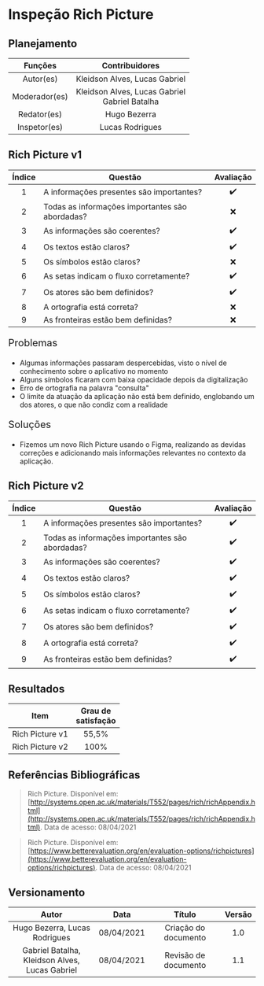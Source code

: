 # Inspeção Rich Picture 

## Planejamento

| Funções   |   Contribuidores   |
| :----------: | :----: |
| Autor(es)    |    Kleidson Alves, Lucas Gabriel  |
| Moderador(es)| Kleidson Alves, Lucas Gabriel <br> Gabriel Batalha|
| Redator(es)  | Hugo Bezerra |
| Inspetor(es) |  Lucas Rodrigues |

## Rich Picture v1
|Índice|Questão|Avaliação|
|:--:|--|:--:|
|1|A informações presentes são importantes?|:heavy_check_mark:
|2|Todas as informações importantes são abordadas?|:x:
|3|As informações são coerentes?|:heavy_check_mark:
|4|Os textos estão claros?|:heavy_check_mark:
|5|Os símbolos estão claros?|:x:
|6|As setas indicam o fluxo corretamente?|:heavy_check_mark:
|7|Os atores são bem definidos?|:heavy_check_mark:
|8|A ortografia está correta?|:x:
|9|As fronteiras estão bem definidas?|:x:

<div style= "font-size:20px;"><p>Problemas</p></div>

 - Algumas informações passaram despercebidas, visto o nível de conhecimento sobre o aplicativo no momento
 - Alguns símbolos ficaram com baixa opacidade depois da digitalização
 - Erro de ortografia na palavra "consulta"
 - O limite da atuação da aplicação não está bem definido, englobando um dos atores, o que não condiz com a realidade

<div style= "font-size:20px;"><p>Soluções</p></div>
 
 - Fizemos um novo Rich Picture usando o Figma, realizando as devidas correções e adicionando mais informações relevantes no contexto da aplicação.
 
 
## Rich Picture v2
|Índice|Questão|Avaliação|
|:--:|--|:--:|
|1|A informações presentes são importantes?|:heavy_check_mark:
|2|Todas as informações importantes são abordadas?|:heavy_check_mark:
|3|As informações são coerentes?|:heavy_check_mark:
|4|Os textos estão claros?|:heavy_check_mark:
|5|Os símbolos estão claros?|:heavy_check_mark:
|6|As setas indicam o fluxo corretamente?|:heavy_check_mark:
|7|Os atores são bem definidos?|:heavy_check_mark:
|8|A ortografia está correta?|:heavy_check_mark:
|9|As fronteiras estão bem definidas?|:heavy_check_mark:

## Resultados

|Item|Grau de<br>satisfação|
|:--:|:--:|
|Rich Picture v1|55,5%|
|Rich Picture v2|100%|

## Referências Bibliográficas
> Rich Picture. Disponível em: [http://systems.open.ac.uk/materials/T552/pages/rich/richAppendix.html](http://systems.open.ac.uk/materials/T552/pages/rich/richAppendix.html). Data de acesso: 08/04/2021

> Rich Picture. Disponível em: [https://www.betterevaluation.org/en/evaluation-options/richpictures](https://www.betterevaluation.org/en/evaluation-options/richpictures). Data de acesso: 08/04/2021

## Versionamento

| Autor     | Data       | Título     | Versão     |
| :--------:| :--------: | :--------: | :--------: |
|Hugo Bezerra, Lucas Rodrigues|08/04/2021|Criação do documento|1.0|
|Gabriel Batalha, Kleidson Alves,<br> Lucas Gabriel|08/04/2021|Revisão de documento|1.1|
